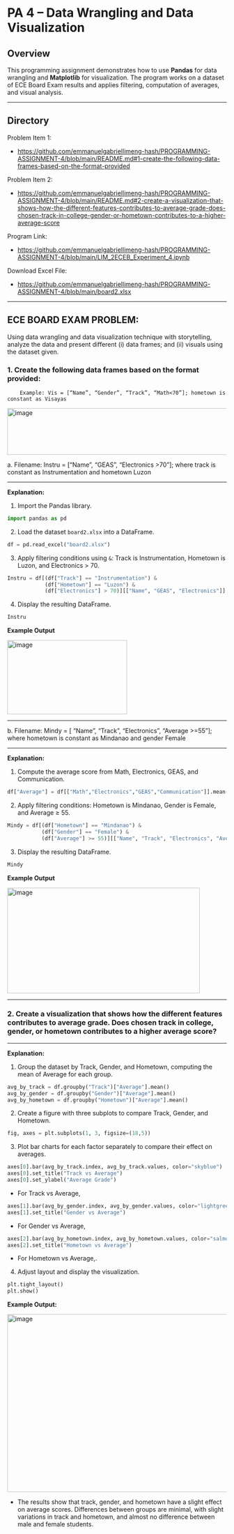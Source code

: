 # PA 4 – Data Wrangling and Data Visualization  

## Overview  
This programming assignment demonstrates how to use **Pandas** for data wrangling and **Matplotlib** for visualization. The program works on a dataset of ECE Board Exam results and applies filtering, computation of averages, and visual analysis. 

---

## Directory  
Problem Item 1:  
* https://github.com/emmanuelgabriellimeng-hash/PROGRAMMING-ASSIGNMENT-4/blob/main/README.md#1-create-the-following-data-frames-based-on-the-format-provided

Problem Item 2:  
* https://github.com/emmanuelgabriellimeng-hash/PROGRAMMING-ASSIGNMENT-4/blob/main/README.md#2-create-a-visualization-that-shows-how-the-different-features-contributes-to-average-grade-does-chosen-track-in-college-gender-or-hometown-contributes-to-a-higher-average-score 

Program Link:  
* https://github.com/emmanuelgabriellimeng-hash/PROGRAMMING-ASSIGNMENT-4/blob/main/LIM_2ECEB_Experiment_4.ipynb

Download Excel File:  
* https://github.com/emmanuelgabriellimeng-hash/PROGRAMMING-ASSIGNMENT-4/blob/main/board2.xlsx

---


## ECE BOARD EXAM PROBLEM:

Using data wrangling and data visualization technique with storytelling, analyze the data and present different (i) data frames; and (ii) visuals using the dataset given.
### 1. Create the following data frames based on the format provided:
        Example: Vis = [“Name”, “Gender”, “Track”, “Math<70”]; hometown is constant as Visayas

   <img width="609" height="107" alt="image" src="https://github.com/user-attachments/assets/d86bf4d8-3965-4e1f-86b2-251d8e0f9f19" />


a. Filename: Instru = [“Name”, “GEAS”, “Electronics >70”]; where track is constant as Instrumentation and hometown Luzon

---

**Explanation:**  

1. Import the Pandas library.  
```python
import pandas as pd
````

2. Load the dataset `board2.xlsx` into a DataFrame.

```python
df = pd.read_excel("board2.xlsx")
```

3. Apply filtering conditions using `&`: Track is Instrumentation, Hometown is Luzon, and Electronics > 70.

```python
Instru = df[(df["Track"] == "Instrumentation") & 
            (df["Hometown"] == "Luzon") & 
            (df["Electronics"] > 70)][["Name", "GEAS", "Electronics"]]
```

4. Display the resulting DataFrame.

```python
Instru
```

**Example Output**

<img width="275" height="170" alt="image" src="https://github.com/user-attachments/assets/8496a5bc-58ba-4448-a6d4-e48b9f8ca22e" />

---

b. Filename: Mindy = [ “Name”, “Track”, “Electronics”, “Average >=55”]; where hometown is constant as Mindanao and gender Female

---

**Explanation:**

1. Compute the average score from Math, Electronics, GEAS, and Communication.

```python
df["Average"] = df[["Math","Electronics","GEAS","Communication"]].mean(axis=1)
```

2. Apply filtering conditions: Hometown is Mindanao, Gender is Female, and Average ≥ 55.

```python
Mindy = df[(df["Hometown"] == "Mindanao") & 
           (df["Gender"] == "Female") & 
           (df["Average"] >= 55)][["Name", "Track", "Electronics", "Average"]]
```

3. Display the resulting DataFrame.

```python
Mindy
```

**Example Output**

<img width="442" height="242" alt="image" src="https://github.com/user-attachments/assets/367f75a2-1c43-4600-8ff8-c7435a9cca77" />


---

### 2. Create a visualization that shows how the different features contributes to average grade. Does chosen track in college, gender, or hometown contributes to a higher average score?

---

**Explanation:**

1. Group the dataset by Track, Gender, and Hometown, computing the mean of Average for each group.

```python
avg_by_track = df.groupby("Track")["Average"].mean()
avg_by_gender = df.groupby("Gender")["Average"].mean()
avg_by_hometown = df.groupby("Hometown")["Average"].mean()
```

2. Create a figure with three subplots to compare Track, Gender, and Hometown.

```python
fig, axes = plt.subplots(1, 3, figsize=(18,5))
```

3. Plot bar charts for each factor separately to compare their effect on averages.

```python
axes[0].bar(avg_by_track.index, avg_by_track.values, color="skyblue")
axes[0].set_title("Track vs Average")
axes[0].set_ylabel("Average Grade")
```

* For Track vs Average,

```python
axes[1].bar(avg_by_gender.index, avg_by_gender.values, color="lightgreen")
axes[1].set_title("Gender vs Average")
```

* For Gender vs Average,

```python
axes[2].bar(avg_by_hometown.index, avg_by_hometown.values, color="salmon")
axes[2].set_title("Hometown vs Average")
```

* For Hometown vs Average,.

4. Adjust layout and display the visualization.

```python
plt.tight_layout()
plt.show()
```

**Example Output:**

<img width="1493" height="408" alt="image" src="https://github.com/user-attachments/assets/174863e9-365e-4b16-9288-d26d41b4c252" />

* The results show that track, gender, and hometown have a slight effect on average scores. Differences between groups are minimal, with slight variations in track and hometown, and almost no difference between male and female students.
